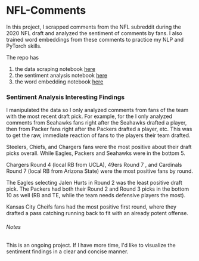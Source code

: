 # NFL-Comments

In this project, I scrapped comments from the NFL subreddit during the 2020 NFL draft and analyzed the sentiment of comments by fans. I also trained word embeddings from these comments to practice my NLP and PyTorch skills.

The repo has
1. the data scraping notebook [here](nfl_Scrape.ipynb)
2. the sentiment analysis notebook [here](nfl_eda.ipynb)
3. the word embedding notebook [here](nfl_embeddings.ipynb)


### Sentiment Analysis Interesting Findings
I manipulated the data so I only analyzed comments from fans of the team with the most recent draft pick. For example, for the I only analyzed comments from Seahawks fans right after the Seahawks drafted a player, then from Packer fans right after the Packers drafted a player, etc. This was to get the raw, immediate reaction of fans to the players their team drafted.

Steelers, Chiefs, and Chargers fans were the most positive about their draft picks overall. While Eagles, Packers and Seahawks were in the bottom 5. 

Chargers Round 4 (local RB from UCLA), 49ers Round 7 , and Cardinals Round 7 (local RB from Arizona State) were the most positive fans by round. 

The Eagles selecting Jalen Hurts in Round 2 was the least positive draft pick. The Packers had both their Round 2 and Round 3 picks in the bottom 10 as well (RB and TE, while the team needs defensive players the most).

Kansas City Cheifs fans had the most positive first round, where they drafted a pass catching running back to fit with an already potent offense.

###### Notes
This is an ongoing project. If I have more time, I'd like to visualize the sentiment findings in a clear and concise manner.

